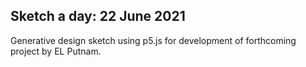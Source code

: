 ## Sketch a day: 22 June 2021

Generative design sketch using p5.js for development of forthcoming project by EL Putnam.
